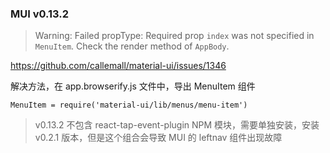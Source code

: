 ### MUI v0.13.2

>Warning: Failed propType: Required prop `index` was not specified in `MenuItem`. Check the render method of `AppBody`.

https://github.com/callemall/material-ui/issues/1346

解决方法，在 app.browserify.js 文件中，导出 MenuItem 组件

```
MenuItem = require('material-ui/lib/menus/menu-item')
```

>v0.13.2 不包含 react-tap-event-plugin NPM 模块，需要单独安装，安装 v0.2.1 版本，但是这个组合会导致 MUI 的 leftnav 组件出现故障
